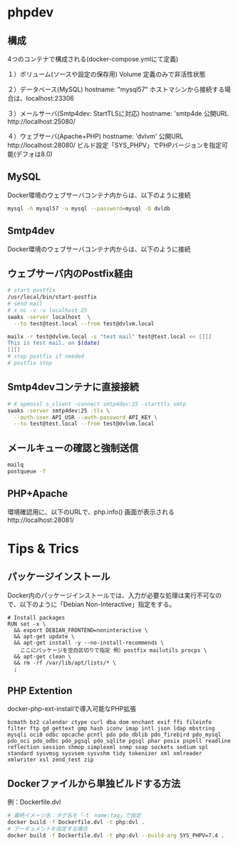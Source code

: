 phpdev
==========

構成
----------
4つのコンテナで構成される(docker-compose.ymlにて定義)

１）ボリューム(ソースや設定の保存用)
Volume 定義のみで非活性状態

２）データベース(MySQL)
hostname: "mysql57"
ホストマシンから接続する場合は、localhost:23306

３）メールサーバ(Smtp4dev: StartTLSに対応)
hostname: 'smtp4de
公開URL http://localhost:25080/

４）ウェブサーバ(Apache+PHP)
hostname: 'dvlvm'
公開URL http://localhost:28080/
ビルド設定「SYS_PHPV」でPHPバージョンを指定可能(デフォは8.0)

MySQL
----------
Docker環境のウェブサーバコンテナ内からは、以下のように接続

```bash
mysql -h mysql57 -u mysql --password=mysql -D dvldb
```

Smtp4dev
----------
Docker環境のウェブサーバコンテナ内からは、以下のように接続
## ウェブサーバ内のPostfix経由
```bash
# start postfix
/usr/local/bin/start-postfix
# send mail
# x nc -v -u localhost 25
swaks -server localhost  \
  --to test@test.local --from test@dvlvm.local

mailx -r test@dvlvm.local -s "test mail" test@test.local << [][]
This is test mail. on $(date)
[][]
# stop postfix if needed
# postfix stop
```
## Smtp4devコンテナに直接接続
```bash
# X openssl s_client -connect smtp4dev:25 -starttls smtp
swaks -server smtp4dev:25 -tls \
  --auth-user API_USR --auth-password API_KEY \
  --to test@test.local --from test@dvlvm.local

```
## メールキューの確認と強制送信
```bash
mailq
postqueue -f
```


PHP+Apache
----------
環境確認用に、以下のURLで、php.info() 画面が表示される
http://localhost:28081/


Tips & Trics
==========
## パッケージインストール
Docker内のパッケージインストールでは、入力が必要な処理は実行不可なので、以下のように「Debian Non-Interactive」指定をする。

```
# Install packages
RUN set -x \
  && export DEBIAN_FRONTEND=noninteractive \
  && apt-get update \
  && apt-get install -y --no-install-recommends \
    ここにパッケージを空白区切りで指定 例）postfix mailutils procps \
  && apt-get clean \
  && rm -rf /var/lib/apt/lists/* \
  ;
```

## PHP Extention
docker-php-ext-installで導入可能なPHP拡張
```
bcmath bz2 calendar ctype curl dba dom enchant exif ffi fileinfo filter ftp gd gettext gmp hash iconv imap intl json ldap mbstring mysqli oci8 odbc opcache pcntl pdo pdo_dblib pdo_firebird pdo_mysql pdo_oci pdo_odbc pdo_pgsql pdo_sqlite pgsql phar posix pspell readline reflection session shmop simplexml snmp soap sockets sodium spl standard sysvmsg sysvsem sysvshm tidy tokenizer xml xmlreader xmlwriter xsl zend_test zip
```

## Dockerファイルから単独ビルドする方法
例：Dockerfile.dvl
```bash
# 最終イメージ名：タグ名を「-t　name:tag」で指定
docker build -f Dockerfile.dvl -t php:dvl .
# アーギュメントを指定する場合
docker build -f Dockerfile.dvl -t php:dvl --build-arg SYS_PHPV=7.4 .
```
